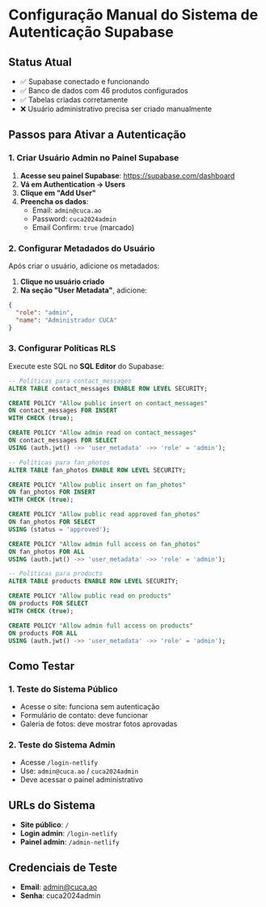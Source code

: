 # Configuração Manual do Sistema de Autenticação Supabase

## Status Atual
- ✅ Supabase conectado e funcionando
- ✅ Banco de dados com 46 produtos configurados
- ✅ Tabelas criadas corretamente
- ❌ Usuário administrativo precisa ser criado manualmente

## Passos para Ativar a Autenticação

### 1. Criar Usuário Admin no Painel Supabase

1. **Acesse seu painel Supabase**: https://supabase.com/dashboard
2. **Vá em Authentication → Users**
3. **Clique em "Add User"**
4. **Preencha os dados**:
   - Email: `admin@cuca.ao`
   - Password: `cuca2024admin`
   - Email Confirm: `true` (marcado)

### 2. Configurar Metadados do Usuário

Após criar o usuário, adicione os metadados:

1. **Clique no usuário criado**
2. **Na seção "User Metadata"**, adicione:
```json
{
  "role": "admin",
  "name": "Administrador CUCA"
}
```

### 3. Configurar Políticas RLS

Execute este SQL no **SQL Editor** do Supabase:

```sql
-- Políticas para contact_messages
ALTER TABLE contact_messages ENABLE ROW LEVEL SECURITY;

CREATE POLICY "Allow public insert on contact_messages" 
ON contact_messages FOR INSERT 
WITH CHECK (true);

CREATE POLICY "Allow admin read on contact_messages" 
ON contact_messages FOR SELECT 
USING (auth.jwt() ->> 'user_metadata' ->> 'role' = 'admin');

-- Políticas para fan_photos
ALTER TABLE fan_photos ENABLE ROW LEVEL SECURITY;

CREATE POLICY "Allow public insert on fan_photos" 
ON fan_photos FOR INSERT 
WITH CHECK (true);

CREATE POLICY "Allow public read approved fan_photos" 
ON fan_photos FOR SELECT 
USING (status = 'approved');

CREATE POLICY "Allow admin full access on fan_photos" 
ON fan_photos FOR ALL 
USING (auth.jwt() ->> 'user_metadata' ->> 'role' = 'admin');

-- Políticas para products
ALTER TABLE products ENABLE ROW LEVEL SECURITY;

CREATE POLICY "Allow public read on products" 
ON products FOR SELECT 
WITH CHECK (true);

CREATE POLICY "Allow admin full access on products" 
ON products FOR ALL 
USING (auth.jwt() ->> 'user_metadata' ->> 'role' = 'admin');
```

## Como Testar

### 1. Teste do Sistema Público
- Acesse o site: funciona sem autenticação
- Formulário de contato: deve funcionar
- Galeria de fotos: deve mostrar fotos aprovadas

### 2. Teste do Sistema Admin
- Acesse `/login-netlify`
- Use: `admin@cuca.ao` / `cuca2024admin`
- Deve acessar o painel administrativo

## URLs do Sistema

- **Site público**: `/`
- **Login admin**: `/login-netlify`
- **Painel admin**: `/admin-netlify`

## Credenciais de Teste

- **Email**: admin@cuca.ao
- **Senha**: cuca2024admin